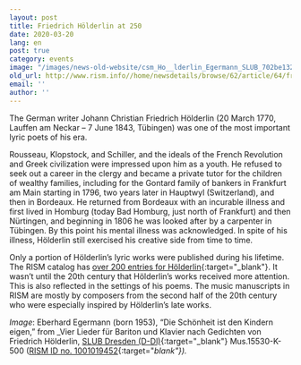 ```yaml
---
layout: post
title: Friedrich Hölderlin at 250
date: 2020-03-20
lang: en
post: true
category: events
image: "/images/news-old-website/csm_Ho__lderlin_Egermann_SLUB_702be13270.jpg"
old_url: http://www.rism.info//home/newsdetails/browse/62/article/64/friedrich-hoelderlin-at-250.html
email: ''
author: ''
---
```



The German writer Johann Christian Friedrich Hölderlin (20 March 1770, Lauffen am Neckar – 7 June 1843, Tübingen) was one of the most important lyric poets of his era.

Rousseau, Klopstock, and Schiller, and the ideals of the French Revolution and Greek civilization were impressed upon him as a youth. He refused to seek out a career in the clergy and became a private tutor for the children of wealthy families, including for the Gontard family of bankers in Frankfurt am Main starting in 1796, two years later in Hauptwyl (Switzerland), and then in Bordeaux. He returned from Bordeaux with an incurable illness and first lived in Homburg (today Bad Homburg, just north of Frankfurt) and then Nürtingen, and beginning in 1806 he was looked after by a carpenter in Tübingen. By this point his mental illness was acknowledged. In spite of his illness, Hölderlin still exercised his creative side from time to time.

Only a portion of Hölderlin’s lyric works were published during his lifetime. The RISM catalog has [over 200 entries for Hölderlin](https://opac.rism.info/metaopac/perma.do;jsessionid=01C85DE9A630F284DD6805522E01C3B8.touch01?v=rism&q=-1%3d%22pe93402%22){:target="_blank"}. It wasn’t until the 20th century that Hölderlin’s works received more attention. This is also reflected in the settings of his poems. The music manuscripts in RISM are mostly by composers from the second half of the 20th century who were especially inspired by Hölderlin’s late works.


_Image_: Eberhard Egermann (born 1953), “Die Schönheit ist den Kindern eigen,” from _Vier Lieder für Bariton und Klavier nach Gedichten von Friedrich Hölderlin, [SLUB Dresden (D-Dl)](https://digital.slub-dresden.de/werkansicht/dlf/205749/3/){:target="_blank"} Mus.15530-K-500 ([RISM ID no. 1001019452](https://opac.rism.info/search?id=1001019452&View=rism){:target="_blank"})._

